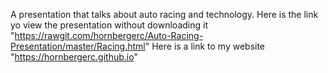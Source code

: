 A presentation that talks about auto racing and technology.
Here is the link yo view the presentation without downloading it "https://rawgit.com/hornbergerc/Auto-Racing-Presentation/master/Racing.html"
Here is a link to my website "https://hornbergerc.github.io"
